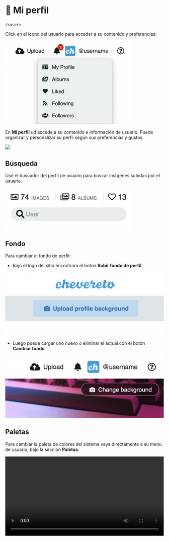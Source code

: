 # 🏡 Mi perfil

`/<user>`

Click en el ícono del usuario para acceder a su contenido y preferencias:

<img class="media-screen" src="../../src/manual/settings/user/content/user-content.png" width="400"/>

En **Mi perfil** ud accede a su contenido e información de usuario. Puede organizar y personalizar su perfil según sus preferencias y gustos.

<img class="media-screen" src="../../src/manual/settings/user/content/my-profile.png" width="600"/>

## Búsqueda

Use el buscador del perfil de usuario para buscar imágenes subidas por el usuario.

<img class="media-screen" src="../../src/manual/settings/user/content/search.png" width="400"/>

## Fondo

Para cambiar el fondo de perfil:

* Bajo el logo del sitio encontrará el botón **Subir fondo de perfil**.

<img class="media-screen" src="../../src/manual/settings/user/profile/background.png" width="600"/>

* Luego puede cargar uno nuevo o eliminar el actual con el botón **Cambiar fondo**.

<img class="media-screen" src="../../src/manual/settings/user/profile/back-change.png" width="600"/>

## Paletas

Para cambiar la paleta de colores del sistema vaya directamente a su menu de usuario, bajo la sección **Paletas**:

<video class="media-screen" width="100%" controls autoplay>
    <source src="../../src/manual/settings/account/paletas.webm" type="video/webm">
</video>
